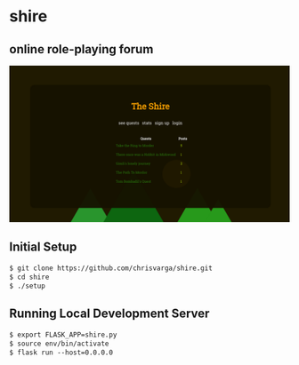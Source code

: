 # shire
## online role-playing forum

![alt tag](static/shire.png)

## Initial Setup
```
$ git clone https://github.com/chrisvarga/shire.git
$ cd shire
$ ./setup
```

## Running Local Development Server
```
$ export FLASK_APP=shire.py
$ source env/bin/activate
$ flask run --host=0.0.0.0
```
